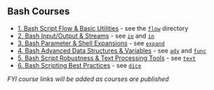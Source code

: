 ## Bash Courses

- [1. Bash Script Flow & Basic Utilities]() - see the [`flow`](/flow) directory
- [2. Bash Input/Output & Streams]() - see [`io`](/io) and [`in`](/in)
- [3. Bash Parameter & Shell Expansions]() - see [`expand`](/expand)
- [4. Bash Advanced Data Structures & Variables]() - see [`adv`](/adv) and [`func`](/func)
- [5. Bash Script Robustness & Text Processing Tools]() - see [`text`](/text)
- [6. Bash Scripting Best Practices]() - see [`dice`](/dice)

*FYI course links will be added as courses are published*
